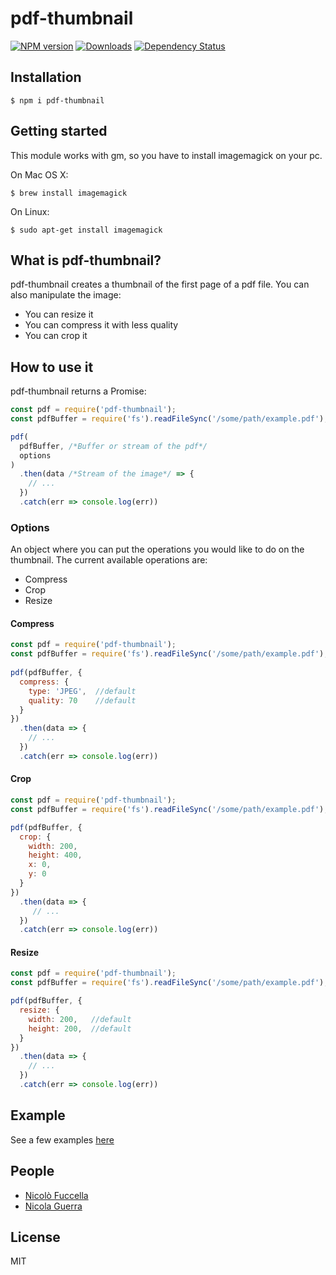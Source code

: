 # pdf-thumbnail

[![NPM version][npm-image]][npm-url] [![Downloads][downloads-image]][npm-url] [![Dependency Status][dependencies-image]][dependencies-url]

[npm-url]: https://www.npmjs.com/package/pdf-thumbnail
[npm-image]: http://img.shields.io/npm/v/pdf-thumbnail.svg?style=flat
[downloads-image]: https://img.shields.io/npm/dm/pdf-thumbnail.svg?style=flat-square
[dependencies-image]: https://david-dm.org/nico.fuccella/pdf-thumbnail.svg
[dependencies-url]: href="https://david-dm.org/nico.fuccella/pdf-thumbnail

## Installation

    $ npm i pdf-thumbnail

## Getting started

This module works with gm, so you have to install imagemagick on your pc.

On Mac OS X:

    $ brew install imagemagick

On Linux: 

    $ sudo apt-get install imagemagick

## What is pdf-thumbnail?

pdf-thumbnail creates a thumbnail of the first page of a pdf file. You can also manipulate the image:
  
  * You can resize it
  * You can compress it with less quality
  * You can crop it
  
## How to use it

pdf-thumbnail returns a Promise:

```javascript
const pdf = require('pdf-thumbnail');
const pdfBuffer = require('fs').readFileSync('/some/path/example.pdf');

pdf(
  pdfBuffer, /*Buffer or stream of the pdf*/
  options
)
  .then(data /*Stream of the image*/ => {
    // ...
  })
  .catch(err => console.log(err))
```

### Options

An object where you can put the operations you would like to do on the thumbnail. The current available operations are:

* Compress
* Crop
* Resize

#### Compress

```javascript
const pdf = require('pdf-thumbnail');
const pdfBuffer = require('fs').readFileSync('/some/path/example.pdf');
  
pdf(pdfBuffer, {
  compress: {
    type: 'JPEG',  //default
    quality: 70    //default
  }
})
  .then(data => {
    // ...
  })
  .catch(err => console.log(err))
```

#### Crop

```javascript
const pdf = require('pdf-thumbnail');
const pdfBuffer = require('fs').readFileSync('/some/path/example.pdf');

pdf(pdfBuffer, {
  crop: {
    width: 200,
    height: 400,
    x: 0,
    y: 0
  }
})
  .then(data => {
     // ...
  })
  .catch(err => console.log(err))
```

#### Resize

```javascript
const pdf = require('pdf-thumbnail');
const pdfBuffer = require('fs').readFileSync('/some/path/example.pdf');

pdf(pdfBuffer, {
  resize: {
    width: 200,   //default
    height: 200,  //default
  }
})
  .then(data => {
    // ...
  })
  .catch(err => console.log(err))
```

## Example

See a few examples [here](test/)

## People

- [Nicolò Fuccella](https://github.com/nicoFuccella)
- [Nicola Guerra](https://github.com/Ng2k)

## License
MIT
